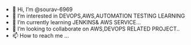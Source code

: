- 👋 Hi, I’m @sourav-6969
- 👀 I’m interested in DEVOPS,AWS,AUTOMATION TESTING LEARNING
- 🌱 I’m currently learning JENKINS& AWS SERVICE...
- 💞️ I’m looking to collaborate on AWS,DEVOPS RELATED PROJECT..
- 📫 How to reach me ...

<!---
sourav-6969/sourav-6969 is a ✨ special ✨ repository because its `README.md` (this file) appears on your GitHub profile.
You can click the Preview link to take a look at your changes.
--->
